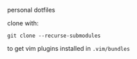 personal dotfiles

clone with:

`git clone --recurse-submodules`

to get vim plugins installed in `.vim/bundles`
